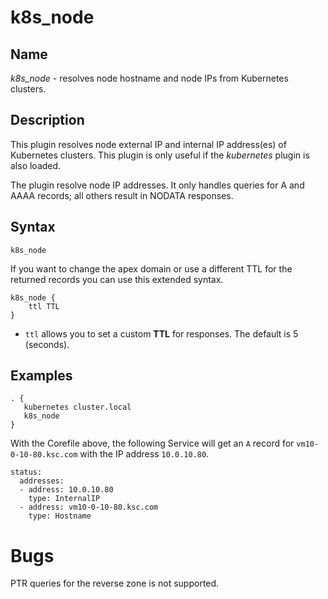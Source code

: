 # k8s_node

## Name

*k8s_node* - resolves node hostname and node IPs from Kubernetes clusters.

## Description

This plugin resolves node external IP and internal IP address(es) of Kubernetes clusters. 
This plugin is only useful if the *kubernetes* plugin is also loaded.

The plugin resolve node IP addresses. It only handles queries for A and AAAA records;
all others result in NODATA responses.

## Syntax

~~~
k8s_node
~~~

If you want to change the apex domain or use a different TTL for the returned records you can use
this extended syntax.

~~~
k8s_node {
    ttl TTL
}
~~~

* `ttl` allows you to set a custom **TTL** for responses. The default is 5 (seconds).

## Examples

~~~
. {
   kubernetes cluster.local
   k8s_node
}
~~~

With the Corefile above, the following Service will get an `A` record for `vm10-0-10-80.ksc.com` with the IP address `10.0.10.80`.

~~~
status:
  addresses:
  - address: 10.0.10.80
    type: InternalIP
  - address: vm10-0-10-80.ksc.com
    type: Hostname
~~~

# Bugs

PTR queries for the reverse zone is not supported.